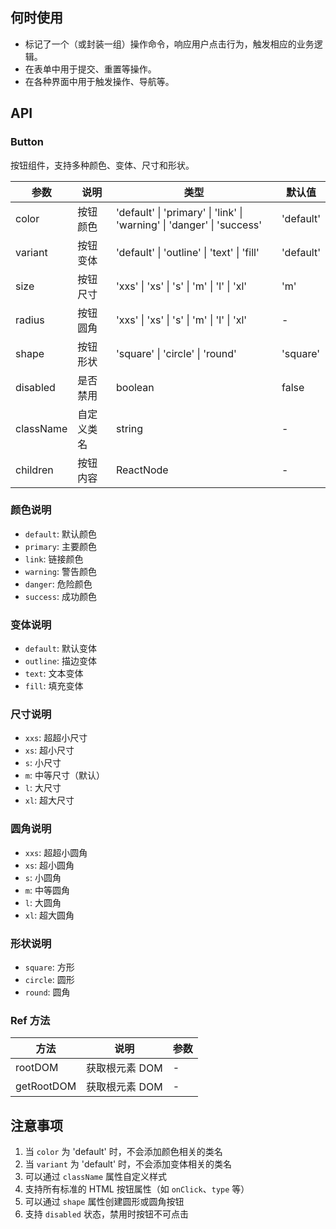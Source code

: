 ## 何时使用

- 标记了一个（或封装一组）操作命令，响应用户点击行为，触发相应的业务逻辑。
- 在表单中用于提交、重置等操作。
- 在各种界面中用于触发操作、导航等。

## API

### Button

按钮组件，支持多种颜色、变体、尺寸和形状。

| 参数      | 说明       | 类型                                                                   | 默认值    |
| --------- | ---------- | ---------------------------------------------------------------------- | --------- |
| color     | 按钮颜色   | 'default' \| 'primary' \| 'link' \| 'warning' \| 'danger' \| 'success' | 'default' |
| variant   | 按钮变体   | 'default' \| 'outline' \| 'text' \| 'fill'                             | 'default' |
| size      | 按钮尺寸   | 'xxs' \| 'xs' \| 's' \| 'm' \| 'l' \| 'xl'                             | 'm'       |
| radius    | 按钮圆角   | 'xxs' \| 'xs' \| 's' \| 'm' \| 'l' \| 'xl'                             | -         |
| shape     | 按钮形状   | 'square' \| 'circle' \| 'round'                                        | 'square'  |
| disabled  | 是否禁用   | boolean                                                                | false     |
| className | 自定义类名 | string                                                                 | -         |
| children  | 按钮内容   | ReactNode                                                              | -         |

### 颜色说明

- `default`: 默认颜色
- `primary`: 主要颜色
- `link`: 链接颜色
- `warning`: 警告颜色
- `danger`: 危险颜色
- `success`: 成功颜色

### 变体说明

- `default`: 默认变体
- `outline`: 描边变体
- `text`: 文本变体
- `fill`: 填充变体

### 尺寸说明

- `xxs`: 超超小尺寸
- `xs`: 超小尺寸
- `s`: 小尺寸
- `m`: 中等尺寸（默认）
- `l`: 大尺寸
- `xl`: 超大尺寸

### 圆角说明

- `xxs`: 超超小圆角
- `xs`: 超小圆角
- `s`: 小圆角
- `m`: 中等圆角
- `l`: 大圆角
- `xl`: 超大圆角

### 形状说明

- `square`: 方形
- `circle`: 圆形
- `round`: 圆角

### Ref 方法

| 方法       | 说明           | 参数 |
| ---------- | -------------- | ---- |
| rootDOM    | 获取根元素 DOM | -    |
| getRootDOM | 获取根元素 DOM | -    |

## 注意事项

1. 当 `color` 为 'default' 时，不会添加颜色相关的类名
2. 当 `variant` 为 'default' 时，不会添加变体相关的类名
3. 可以通过 `className` 属性自定义样式
4. 支持所有标准的 HTML 按钮属性（如 `onClick`、`type` 等）
5. 可以通过 `shape` 属性创建圆形或圆角按钮
6. 支持 `disabled` 状态，禁用时按钮不可点击
